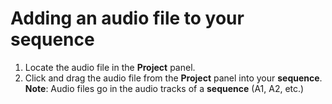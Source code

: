 # Adding an audio file to your sequence

1. Locate the audio file in the **Project** panel.
2. Click and drag the audio file from the **Project** panel into your **sequence**. **Note**: Audio files go in the audio tracks of a **sequence** \(A1, A2, etc.\)

